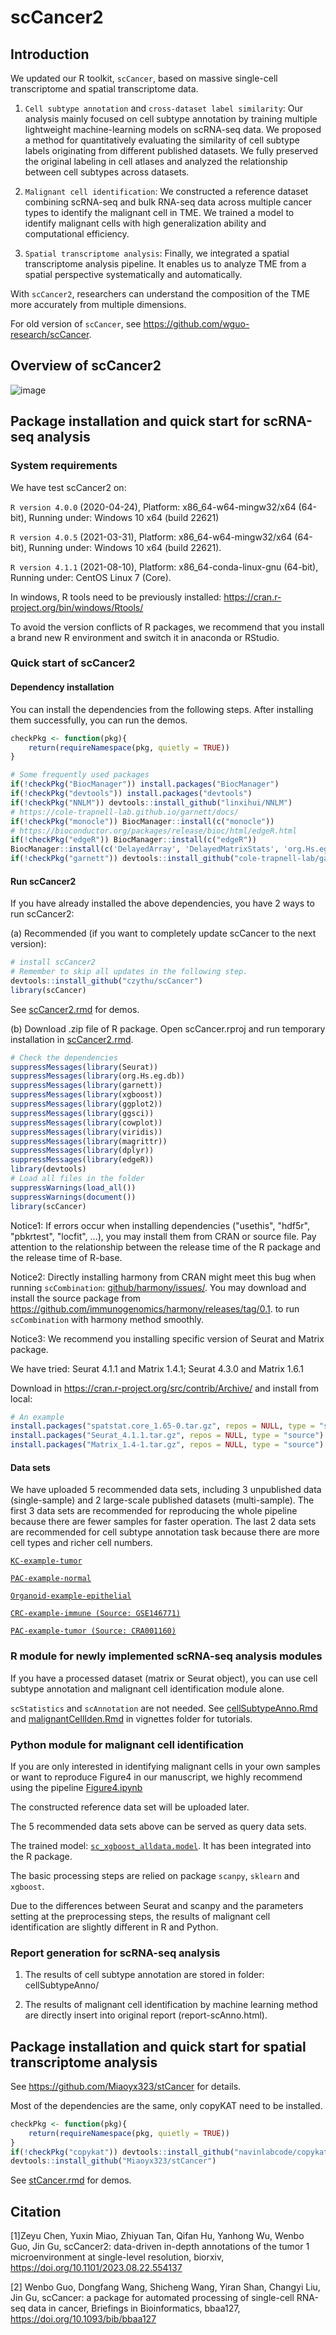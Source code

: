 # scCancer2

## Introduction

We updated our R toolkit, `scCancer`, based on massive single-cell transcriptome and spatial transcriptome data.

1. `Cell subtype annotation` and `cross-dataset label similarity`: Our analysis mainly focused on cell subtype annotation by training multiple lightweight machine-learning models on scRNA-seq data. We proposed a method for quantitatively evaluating the similarity of cell subtype labels originating from different published datasets. We fully preserved the original labeling in cell atlases and analyzed the relationship between cell subtypes across datasets.

2. `Malignant cell identification`: We constructed a reference dataset combining scRNA-seq and bulk RNA-seq data across multiple cancer types to identify the malignant cell in TME. We trained a model to identify malignant cells with high generalization ability and computational efficiency. 

3. `Spatial transcriptome analysis`: Finally, we integrated a spatial transcriptome analysis pipeline. It enables us to analyze TME from a spatial perspective systematically and automatically.

With `scCancer2`, researchers can understand the composition of the TME more accurately from multiple dimensions.

For old version of `scCancer`, see https://github.com/wguo-research/scCancer.

## Overview of scCancer2
![image](https://github.com/czythu/scCancer/blob/master/inst/Overview.png)

## Package installation and quick start for scRNA-seq analysis

### System requirements

We have test scCancer2 on:

`R version 4.0.0` (2020-04-24), Platform: x86_64-w64-mingw32/x64 (64-bit), Running under: Windows 10 x64 (build 22621)

`R version 4.0.5` (2021-03-31), Platform: x86_64-w64-mingw32/x64 (64-bit), Running under: Windows 10 x64 (build 22621).

`R version 4.1.1` (2021-08-10), Platform: x86_64-conda-linux-gnu (64-bit), Running under: CentOS Linux 7 (Core).

In windows, R tools need to be previously installed: https://cran.r-project.org/bin/windows/Rtools/

To avoid the version conflicts of R packages, we recommend that you install a brand new R environment and switch it in anaconda or RStudio.

### Quick start of scCancer2

#### Dependency installation

You can install the dependencies from the following steps. After installing them successfully, you can run the demos.

```R
checkPkg <- function(pkg){
    return(requireNamespace(pkg, quietly = TRUE))
}

# Some frequently used packages
if(!checkPkg("BiocManager")) install.packages("BiocManager")
if(!checkPkg("devtools")) install.packages("devtools")
if(!checkPkg("NNLM")) devtools::install_github("linxihui/NNLM")
# https://cole-trapnell-lab.github.io/garnett/docs/
if(!checkPkg("monocle")) BiocManager::install(c("monocle"))
# https://bioconductor.org/packages/release/bioc/html/edgeR.html
if(!checkPkg("edgeR")) BiocManager::install(c("edgeR"))
BiocManager::install(c('DelayedArray', 'DelayedMatrixStats', 'org.Hs.eg.db', 'org.Mm.eg.db'))
if(!checkPkg("garnett")) devtools::install_github("cole-trapnell-lab/garnett")
```

#### Run scCancer2

If you have already installed the above dependencies, you have 2 ways to run scCancer2:

(a) Recommended (if you want to completely update scCancer to the next version):

```R
# install scCancer2
# Remember to skip all updates in the following step.
devtools::install_github("czythu/scCancer")
library(scCancer)
```

See [scCancer2.rmd](https://github.com/czythu/scCancer/blob/master/vignettes/) for demos.

(b) Download .zip file of R package. Open scCancer.rproj and run temporary installation in [scCancer2.rmd](https://github.com/czythu/scCancer/blob/master/vignettes/).

```R
# Check the dependencies
suppressMessages(library(Seurat))
suppressMessages(library(org.Hs.eg.db))
suppressMessages(library(garnett))
suppressMessages(library(xgboost))
suppressMessages(library(ggplot2))
suppressMessages(library(ggsci))
suppressMessages(library(cowplot))
suppressMessages(library(viridis))
suppressMessages(library(magrittr))
suppressMessages(library(dplyr))
suppressMessages(library(edgeR))
library(devtools)
# Load all files in the folder
suppressWarnings(load_all())
suppressWarnings(document())
library(scCancer)
```

Notice1: If errors occur when installing dependencies ("usethis", "hdf5r", "pbkrtest", "locfit", ...), you may install them from CRAN or source file. 
Pay attention to the relationship between the release time of the R package and the release time of R-base.

Notice2: Directly installing harmony from CRAN might meet this bug when running `scCombination`: [github/harmony/issues/](https://github.com/immunogenomics/harmony/issues/159).
You may download and install the source package from https://github.com/immunogenomics/harmony/releases/tag/0.1. to run `scCombination` with harmony method smoothly.

Notice3: We recommend you installing specific version of Seurat and Matrix package. 

We have tried: Seurat 4.1.1 and Matrix 1.4.1; Seurat 4.3.0 and Matrix 1.6.1

Download in https://cran.r-project.org/src/contrib/Archive/ and install from local:
```R
# An example
install.packages("spatstat.core_1.65-0.tar.gz", repos = NULL, type = "source")
install.packages("Seurat_4.1.1.tar.gz", repos = NULL, type = "source")
install.packages("Matrix_1.4-1.tar.gz", repos = NULL, type = "source")
```

#### Data sets
We have uploaded 5 recommended data sets, including 3 unpublished data (single-sample) and 2 large-scale published datasets (multi-sample).
The first 3 data sets are recommended for reproducing the whole pipeline because there are fewer samples for faster operation. 
The last 2 data sets are recommended for cell subtype annotation task because there are more cell types and richer cell numbers.

[`KC-example-tumor`](https://cloud.tsinghua.edu.cn/f/6b29aab86fc94340832e/?dl=1)

[`PAC-example-normal`](https://cloud.tsinghua.edu.cn/f/3f4715952407477b8b3a/?dl=1)

[`Organoid-example-epithelial`](https://cloud.tsinghua.edu.cn/f/5519909386244a058255/?dl=1)

[`CRC-example-immune (Source: GSE146771)`](https://cloud.tsinghua.edu.cn/f/dc6178e9a37746cf9f11/?dl=1)

[`PAC-example-tumor (Source: CRA001160)`](https://cloud.tsinghua.edu.cn/f/a7b70953a42048ccb231/?dl=1)

### R module for newly implemented scRNA-seq analysis modules

If you have a processed dataset (matrix or Seurat object), you can use cell subtype annotation and malignant cell identification module alone.

`scStatistics` and `scAnnotation` are not needed. See [cellSubtypeAnno.Rmd](https://github.com/czythu/scCancer/blob/master/vignettes/) and [malignantCellIden.Rmd](https://github.com/czythu/scCancer/blob/master/vignettes/) in vignettes folder for tutorials.

### Python module for malignant cell identification

If you are only interested in identifying malignant cells in your own samples or want to reproduce Figure4 in our manuscript, we highly recommend using the pipeline [Figure4.ipynb](https://github.com/czythu/scCancer_MicroEnv/tree/master/MalignantCellIdentification)

The constructed reference data set will be uploaded later.

The 5 recommended data sets above can be served as query data sets.

The trained model: [`sc_xgboost_alldata.model`](https://github.com/czythu/scCancer_MicroEnv/tree/master/MalignantCellIdentification/model). It has been integrated into the R package.

The basic processing steps are relied on package `scanpy`, `sklearn` and `xgboost`.

Due to the differences between Seurat and scanpy and the parameters setting at the preprocessing steps, the results of malignant cell identification are slightly different in R and Python.

### Report generation for scRNA-seq analysis

1. The results of cell subtype annotation are stored in folder: cellSubtypeAnno/

2. The results of malignant cell identification by machine learning method are directly insert into original report (report-scAnno.html).

## Package installation and quick start for spatial transcriptome analysis

See https://github.com/Miaoyx323/stCancer for details.

Most of the dependencies are the same, only copyKAT need to be installed.

```R
checkPkg <- function(pkg){
    return(requireNamespace(pkg, quietly = TRUE))
}
if(!checkPkg("copykat")) devtools::install_github("navinlabcode/copykat")
devtools::install_github("Miaoyx323/stCancer")
```

See [stCancer.rmd](https://github.com/czythu/scCancer/blob/master/vignettes/) for demos.

## Citation

[1]Zeyu Chen, Yuxin Miao, Zhiyuan Tan, Qifan Hu, Yanhong Wu, Wenbo Guo, Jin Gu, scCancer2: data-driven in-depth annotations of the tumor 1 microenvironment at single-level resolution, biorxiv, https://doi.org/10.1101/2023.08.22.554137

[2] Wenbo Guo, Dongfang Wang, Shicheng Wang, Yiran Shan, Changyi Liu, Jin Gu, scCancer: a package for automated processing of single-cell RNA-seq data in cancer, Briefings in Bioinformatics, bbaa127, https://doi.org/10.1093/bib/bbaa127

